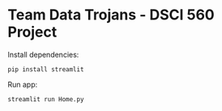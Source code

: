 # Team Data Trojans - DSCI 560 Project

Install dependencies:
```
pip install streamlit
```

Run app:
```
streamlit run Home.py
```
